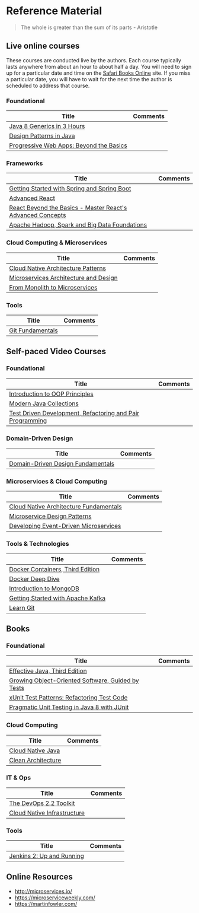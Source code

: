 # Reference Material

> The whole is greater than the sum of its parts - Aristotle

## Live online courses
These courses are conducted live by the authors. Each course typically lasts anywhere from about an hour to about half a day. You will need to sign up for a particular date and time on the [Safari Books Online](https://www.safaribooksonline.com) site. If you miss a particular date, you will have to wait for the next time the author is scheduled to address that course.

### Foundational
Title | Comments |
------| -------- |
[Java 8 Generics in 3 Hours](https://www.safaribooksonline.com/live-training/courses/java-8-generics-in-3-hours/0636920159766/)|
[Design Patterns in Java](https://www.safaribooksonline.com/live-training/courses/design-patterns-in-java/0636920162469/)|
[Progressive Web Apps: Beyond the Basics](https://www.safaribooksonline.com/live-training/courses/progressive-web-apps-beyond-the-basics/0636920150343/)|
### Frameworks
Title | Comments |
------| -------- |
[Getting Started with Spring and Spring Boot](https://www.safaribooksonline.com/live-training/courses/getting-started-with-spring-and-spring-boot/0636920165187/)|
[Advanced React](https://www.safaribooksonline.com/live-training/courses/advanced-react/0636920159131/)|
[React Beyond the Basics - Master React's Advanced Concepts](https://www.safaribooksonline.com/live-training/courses/react-beyond-the-basics-master-reacts-advanced-concepts/0636920165989/)|
[Apache Hadoop, Spark and Big Data Foundations](https://www.safaribooksonline.com/live-training/courses/apache-hadoop-spark-and-big-data-foundations/0636920161714/)|

### Cloud Computing & Microservices
Title | Comments |
------| -------- |
[Cloud Native Architecture Patterns](https://www.safaribooksonline.com/live-training/courses/cloud-native-architecture-patterns/0636920111269/)|
[Microservices Architecture and Design](https://www.safaribooksonline.com/live-training/courses/microservices-architecture-and-design/0636920138464/)|
[From Monolith to Microservices](https://www.safaribooksonline.com/live-training/courses/from-monolith-to-microservices/0636920141174/)|
### Tools
Title | Comments |
------| -------- |
[Git Fundamentals](https://www.safaribooksonline.com/live-training/courses/git-fundamentals/0636920166399/)|
  
## Self-paced Video Courses
### Foundational
Title | Comments |
------| -------- |
[Introduction to OOP Principles](https://www.safaribooksonline.com/learning-paths/learning-path-introduction/9781788625791/)|
[Modern Java Collections](https://www.safaribooksonline.com/live-training/courses/java-8-generics-in-3-hours/0636920159766/)|
[Test Driven Development, Refactoring and Pair Programming](https://www.safaribooksonline.com/library/view/test-driven-development/9780134035437/)|
### Domain-Driven Design
Title | Comments |
------| -------- |
[Domain-Driven Design Fundamentals](https://app.pluralsight.com/library/courses/domain-driven-design-fundamentals/table-of-contents)|
### Microservices & Cloud Computing
Title | Comments |
------| -------- |
[Cloud Native Architecture Fundamentals](https://www.safaribooksonline.com/learning-paths/learning-path-cloud/9781491984475)|
[Microservice Design Patterns](https://www.safaribooksonline.com/learning-paths/learning-path-microservice/9781491993958/)|
[Developing Event-Driven Microservices](https://www.safaribooksonline.com/learning-paths/learning-path-developing/9781491993996/)|

### Tools & Technologies
Title | Comments |
------| -------- |
[Docker Containers, Third Edition](https://www.safaribooksonline.com/library/view/docker-containers-third/9780134862958/)|
[Docker Deep Dive](https://app.pluralsight.com/library/courses/docker-deep-dive/table-of-contents)|
[Introduction to MongoDB](https://app.pluralsight.com/library/courses/mongodb-introduction/table-of-contents)|
[Getting Started with Apache Kafka](https://app.pluralsight.com/library/courses/apache-kafka-getting-started/table-of-contents)|
[Learn Git](https://www.codeschool.com/learn/git)|

## Books
### Foundational
Title | Comments |
------| -------- |
[Effective Java, Third Edition](https://www.safaribooksonline.com/library/view/effective-java-third/9780134686097/)|
[Growing Object-Oriented Software, Guided by Tests](https://www.safaribooksonline.com/library/view/growing-object-oriented-software/9780321574442/)|
[xUnit Test Patterns: Refactoring Test Code](https://www.safaribooksonline.com/library/view/xunit-test-patterns/9780131495050/)|
[Pragmatic Unit Testing in Java 8 with JUnit](https://www.safaribooksonline.com/library/view/pragmatic-unit-testing/9781680500769/)|

### Cloud Computing
Title | Comments |
------| -------- |
[Cloud Native Java](https://www.safaribooksonline.com/library/view/cloud-native-java/9781449374631/)|
[Clean Architecture](https://www.safaribooksonline.com/library/view/clean-architecture-a/9780134494272/)|

### IT & Ops
Title | Comments |
------| -------- |
[The DevOps 2.2 Toolkit](https://www.safaribooksonline.com/library/view/the-devops-22/9781788991278/)|
[Cloud Native Infrastructure](https://www.safaribooksonline.com/library/view/cloud-native-infrastructure/9781491984291/)|

### Tools
Title | Comments |
------| -------- |
[Jenkins 2: Up and Running](https://www.safaribooksonline.com/library/view/jenkins-2-up/9781491979587/)|

## Online Resources
* http://microservices.io/
* https://microserviceweekly.com/
* https://martinfowler.com/

